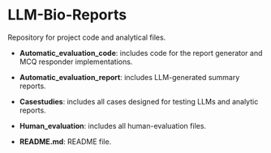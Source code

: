 # LLM-Bio-Reports

Repository for project code and analytical files.



- **Automatic_evaluation_code**: includes code for the report generator and MCQ responder implementations.

- **Automatic_evaluation_report**: includes LLM-generated summary reports.

- **Casestudies**: includes all cases designed for testing LLMs and analytic reports.

- **Human_evaluation**: includes all human-evaluation files.

- **README.md**: README file.

